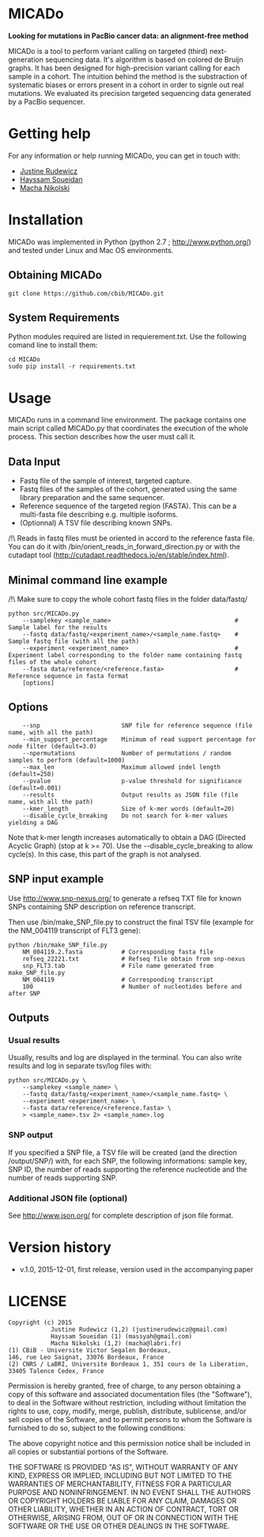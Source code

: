 MICADo
======

**Looking for mutations in PacBio cancer data: an alignment-free method**

MICADo is a tool to perform variant calling on targeted (third) next-generation sequencing data. It's algorithm is based on colored de Bruijn graphs. It has been designed for high-precision variant calling for each sample in a cohort. The intuition behind the method is the substraction of systematic biases or errors present in a cohort in order to signle out real mutations. We evaluated its precision targeted sequencing data generated by a PacBio sequencer. 

# Getting help

For any information or help running MICADo, you can get in touch with: 
* [Justine Rudewicz](mailto:justinerudewicz[AT]gmail.com)
* [Hayssam Soueidan](mailto:massyah[AT]gmail.com)
* [Macha Nikolski](mailto:macha[AT]labri.fr)

# Installation

MICADo was implemented in Python (python 2.7 ; http://www.python.org/) and tested under Linux and Mac OS environments. 

## Obtaining MICADo

```{bash}
git clone https://github.com/cbib/MICADo.git
```

## System Requirements

Python modules required are listed in requierement.txt. Use the following comand line to install them:

```{bash}
cd MICADo
sudo pip install -r requirements.txt
```

# Usage

MICADo runs in a command line environment. The package contains one main script called MICADo.py that coordinates the execution of the whole process. This section describes how the user must call it.

## Data Input

* Fastq file of the sample of interest, targeted capture.
* Fastq files of the samples of the cohort, generated using the same library preparation and the same sequencer.
* Reference sequence of the targeted region (FASTA). This can be a multi-fasta file describing e.g. multiple isoforms. 
* (Optionnal) A TSV file describing known SNPs.

/!\ Reads in fastq files must be oriented in accord to the reference fasta file.
You can do it with /bin/orient_reads_in_forward_direction.py or with the cutadapt tool (http://cutadapt.readthedocs.io/en/stable/index.html).

## Minimal command line example 

/!\ Make sure to copy the whole cohort fastq files in the folder data/fastq/

```{bash}
python src/MICADo.py
	--samplekey <sample_name>  									# Sample label for the results
	--fastq data/fastq/<experiment_name>/<sample_name.fastq>  	# Sample fastq file (with all the path)
	--experiment <experiment_name> 								# Experiment label corresponding to the folder name containing fastq files of the whole cohort 
	--fasta data/reference/<reference.fasta> 					# Reference sequence in fasta format 
	[options]
```

## Options

```{bash}
	--snp 						SNP file for reference sequence (file name, with all the path)
	--min_support_percentage 	Minimum of read support percentage for node filter (default=3.0)
	--npermutations 			Number of permutations / random samples to perform (default=1000)
	--max_len					Maximum allowed indel length (default=250)
	--pvalue					p-value threshold for significance (default=0.001)
	--results					Output results as JSON file (file name, with all the path)
	--kmer_length				Size of k-mer words (default=20)
	--disable_cycle_breaking	Do not search for k-mer values yielding a DAG
```

Note that k-mer length increases automatically to obtain a DAG (Directed Acyclic Graph) (stop at k >= 70). Use the --disable_cycle_breaking to allow cycle(s). In this case, this part of the graph is not analysed.

## SNP input example

Use http://www.snp-nexus.org/ to generate a refseq TXT file for known SNPs containing SNP description on reference transcript.

Then use /bin/make_SNP_file.py to construct the final TSV file (example for the NM_004119 transcript of FLT3 gene):

```{bash}
python /bin/make_SNP_file.py 
	NM_004119.2.fasta 			# Corresponding fasta file
	refseq_22221.txt 			# Refseq file obtain from snp-nexus
	snp_FLT3.tab  				# File name generated from make_SNP_file.py
	NM_004119 					# Corresponding transcript
	100							# Number of nucleotides before and after SNP
```

## Outputs

### Usual results

Usually, results and log are displayed in the terminal. 
You can also write results and log in separate tsv/log files with:

```{bash}
python src/MICADo.py \
	--samplekey <sample_name> \
	--fastq data/fastq/<experiment_name>/<sample_name.fastq> \
	--experiment <experiment_name> \
	--fasta data/reference/<reference.fasta> \
	> <sample_name>.tsv 2> <sample_name>.log
```

### SNP output

If you specified a SNP file, a TSV file will be created (and the direction /output/SNP/) with, for each SNP, the following informations: sample key, SNP ID, the number of reads supporting the reference nucleotide and the number of reads supporting SNP.

### Additional JSON file (optional)

See http://www.json.org/ for complete description of json file format.

# Version history 

* v.1.0, 2015-12-01, first release, version used in the accompanying paper

# LICENSE

    Copyright (c) 2015 
    			Justine Rudewicz (1,2) (justinerudewicz@gmail.com) 
                Hayssam Soueidan (1) (massyah@gmail.com)
                Macha Nikolski (1,2) (macha@labri.fr)
    (1) CBiB - Universite Victor Segalen Bordeaux,
    146, rue Leo Saignat, 33076 Bordeaux, France
    (2) CNRS / LaBRI, Universite Bordeaux 1, 351 cours de la Liberation,
    33405 Talence Cedex, France 

Permission is hereby granted, free of charge, to any person obtaining a copy of this software and associated documentation files (the "Software"), to deal in the Software without restriction, including without limitation the rights to use, copy, modify, merge, publish, distribute, sublicense, and/or sell copies of the Software, and to permit persons to whom the Software is furnished to do so, subject to the following conditions:

The above copyright notice and this permission notice shall be included in all copies or substantial portions of the Software.

THE SOFTWARE IS PROVIDED "AS IS", WITHOUT WARRANTY OF ANY KIND, EXPRESS OR IMPLIED, INCLUDING BUT NOT LIMITED TO THE WARRANTIES OF MERCHANTABILITY, FITNESS FOR A PARTICULAR PURPOSE AND NONINFRINGEMENT. IN NO EVENT SHALL THE AUTHORS OR COPYRIGHT HOLDERS BE LIABLE FOR ANY CLAIM, DAMAGES OR OTHER LIABILITY, WHETHER IN AN ACTION OF CONTRACT, TORT OR OTHERWISE, ARISING FROM, OUT OF OR IN CONNECTION WITH THE SOFTWARE OR THE USE OR OTHER DEALINGS IN THE SOFTWARE.
